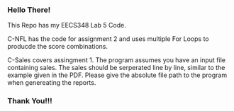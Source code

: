 ### Hello There!
This Repo has my EECS348 Lab 5 Code. 


C-NFL has the code for assignment 2 and uses multiple For Loops to producde the score combinations.

C-Sales covers assingment 1. The program assumes you have an input file containing sales. The sales should be serperated line by line, similar to the example given in the PDF. 
Please give the absolute file path to the program when genereating the reports.


### Thank You!!!
